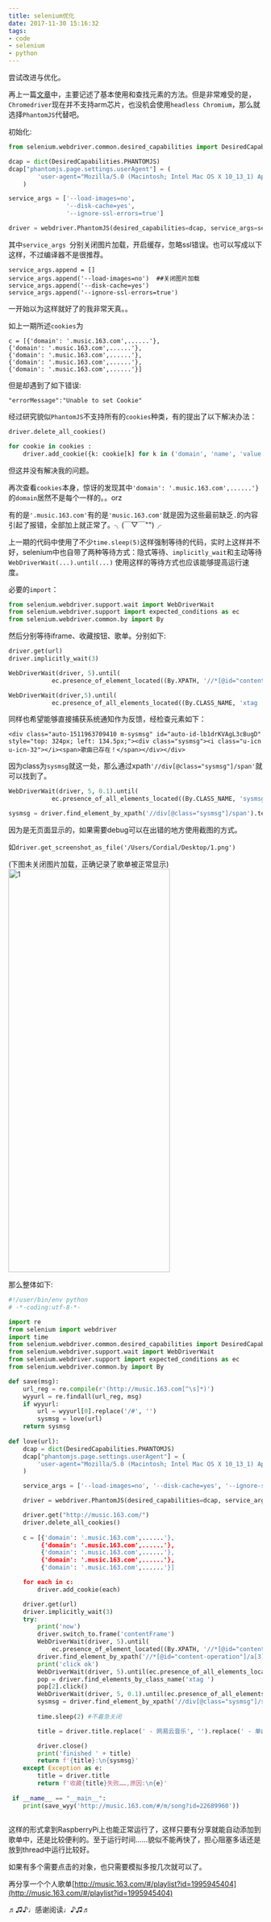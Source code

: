 ```yaml
---
title: selenium优化
date: 2017-11-30 15:16:32
tags: 
- code
- selenium
- python
---
```


尝试改进与优化。

<!-- more --> 

再上一篇[文章](https://minatsuki-yui.github.io/2017/11/27/selenium&wyy/)中，主要记述了基本使用和查找元素的方法。但是非常难受的是，`Chromedriver`现在并不支持arm芯片，也没机会使用`headless Chromium`，那么就选择`PhantomJS`代替吧。

初始化:

```python
from selenium.webdriver.common.desired_capabilities import DesiredCapabilities

dcap = dict(DesiredCapabilities.PHANTOMJS)
dcap["phantomjs.page.settings.userAgent"] = (
        'user-agent="Mozilla/5.0 (Macintosh; Intel Mac OS X 10_13_1) AppleWebKit/537.36 (KHTML, like Gecko) Chrome/62.0.3202.94 Safari/537.36"'
    )

service_args = ['--load-images=no', 
				'--disk-cache=yes', 
				'--ignore-ssl-errors=true']

driver = webdriver.PhantomJS(desired_capabilities=dcap, service_args=service_args)
```

其中`service_args `分别关闭图片加载，开启缓存，忽略ssl错误。也可以写成以下这样，不过编译器不是很推荐。

```
service_args.append = []
service_args.append('--load-images=no')  ##关闭图片加载
service_args.append('--disk-cache=yes') 
service_args.append('--ignore-ssl-errors=true')
```

一开始以为这样就好了的我非常天真。。

如上一期所述`cookies`为

```
c = [{'domain': '.music.163.com',......'},  
{'domain': '.music.163.com',......'},  
{'domain': '.music.163.com',......'},  
{'domain': '.music.163.com',......'},  
{'domain': '.music.163.com',......'}]  
```
但是却遇到了如下错误:  

`"errorMessage":"Unable to set Cookie"`

经过研究貌似`PhantomJS`不支持所有的`cookies`种类，有的提出了以下解决办法：

```python
driver.delete_all_cookies()

for cookie in cookies :
    driver.add_cookie({k: cookie[k] for k in ('domain', 'name', 'value', 'path', 'expiry') if k in cookie})
```

但这并没有解决我的问题。

再次查看`cookies`本身，惊讶的发现其中`'domain': '.music.163.com',......'}`的`domain`居然不是每个一样的。。orz

有的是`'.music.163.com'`有的是`'music.163.com'`就是因为这些最前缺乏`.`的内容引起了报错，全部加上就正常了。╮(￣▽￣"")╭


上一期的代码中使用了不少`time.sleep(5)`这样强制等待的代码，实时上这样并不好，selenium中也自带了两种等待方式：隐式等待、`implicitly_wait`和主动等待`WebDriverWait(...).until(...)`
使用这样的等待方式也应该能够提高运行速度。

必要的`import`：

```python
from selenium.webdriver.support.wait import WebDriverWait
from selenium.webdriver.support import expected_conditions as ec
from selenium.webdriver.common.by import By
```

然后分别等待iframe、收藏按钮、歌单。分别如下:

```python
driver.get(url)
driver.implicitly_wait(3)
```

```python
WebDriverWait(driver, 5).until(
            ec.presence_of_element_located((By.XPATH, '//*[@id="content-operation"]/a[3]')))
```

```python            
WebDriverWait(driver,5).until(
			ec.presence_of_all_elements_located((By.CLASS_NAME, 'xtag ')))
```
同样也希望能够直接捕获系统通知作为反馈，经检查元素如下：

`<div class="auto-1511963709410 m-sysmsg" id="auto-id-lb1drKVAgL3cBugD" style="top: 324px; left: 134.5px;"><div class="sysmsg"><i class="u-icn u-icn-32"></i><span>歌曲已存在！</span></div></div>`

因为class为`sysmsg`就这一处，那么通过xpath`'//div[@class="sysmsg"]/span'`就可以找到了。

```python
WebDriverWait(driver, 5, 0.1).until(
			ec.presence_of_all_elements_located((By.CLASS_NAME, 'sysmsg')))

sysmsg = driver.find_element_by_xpath('//div[@class="sysmsg"]/span').text
```
因为是无页面显示的，如果需要debug可以在出错的地方使用截图的方式。

如`driver.get_screenshot_as_file('/Users/Cordial/Desktop/1.png')`

(下图未关闭图片加载，正确记录了歌单被正常显示)
<img src="https://farm5.staticflickr.com/4550/38022202204_ac68d83b3e_c.jpg" width="320" height="800" alt="1">


那么整体如下:

```python
#!/user/bin/env python
# -*-coding:utf-8-*-

import re
from selenium import webdriver
import time
from selenium.webdriver.common.desired_capabilities import DesiredCapabilities
from selenium.webdriver.support.wait import WebDriverWait
from selenium.webdriver.support import expected_conditions as ec
from selenium.webdriver.common.by import By

def save(msg):
	url_reg = re.compile(r'(http://music.163.com[^\s]*)')
    wyyurl = re.findall(url_reg, msg)
    if wyyurl:
    	url = wyyurl[0].replace('/#', '')
    	sysmsg = love(url)
    return sysmsg
    
def love(url):
    dcap = dict(DesiredCapabilities.PHANTOMJS)
    dcap["phantomjs.page.settings.userAgent"] = (
        'user-agent="Mozilla/5.0 (Macintosh; Intel Mac OS X 10_13_1) AppleWebKit/537.36 (KHTML, like Gecko) Chrome/62.0.3202.94 Safari/537.36"'
    )

    service_args = ['--load-images=no', '--disk-cache=yes', '--ignore-ssl-errors=true']

    driver = webdriver.PhantomJS(desired_capabilities=dcap, service_args=service_args)

    driver.get("http://music.163.com/")
    driver.delete_all_cookies()
    
    c = [{'domain': '.music.163.com',......'},  
		 {'domain': '.music.163.com',......'},  
		 {'domain': '.music.163.com',......'},  
		 {'domain': '.music.163.com',......'},  
		 {'domain': '.music.163.com',......'}]  

    for each in c:
        driver.add_cookie(each)

    driver.get(url)
    driver.implicitly_wait(3)
    try:
        print('now')
        driver.switch_to.frame('contentFrame')
        WebDriverWait(driver, 5).until(
            ec.presence_of_element_located((By.XPATH, '//*[@id="content-operation"]/a[3]')))
        driver.find_element_by_xpath('//*[@id="content-operation"]/a[3]').click()
        print('click ok')
        WebDriverWait(driver, 5).until(ec.presence_of_all_elements_located((By.CLASS_NAME, 'xtag ')))
        pop = driver.find_elements_by_class_name('xtag ')
        pop[2].click()
        WebDriverWait(driver, 5, 0.1).until(ec.presence_of_all_elements_located((By.CLASS_NAME, 'sysmsg')))
        sysmsg = driver.find_element_by_xpath('//div[@class="sysmsg"]/span').text
        
        time.sleep(2) #不着急关闭

        title = driver.title.replace(' - 网易云音乐', '').replace(' - 单曲', '')

        driver.close()
        print('finished ' + title)
        return f'{title}:\n{sysmsg}'
    except Exception as e:
        title = driver.title
        return f'收藏{title}失败……,原因:\n{e}'
        
 if __name__ == "__main__":
    print(save_wyy('http://music.163.com/#/m/song?id=22689960'))
    
```
这样的形式拿到RaspberryPi上也能正常运行了，这样只要有分享就能自动添加到歌单中，还是比较便利的。至于运行时间……貌似不能再快了，担心阻塞多话还是放到thread中运行比较好。

如果有多个需要点击的对象，也只需要模拟多按几次就可以了。

再分享一个个人歌单[http://music.163.com/#/playlist?id=1995945404](http://music.163.com/#/playlist?id=1995945404)

♬♫♪♩感谢阅读♩♪♫♬



